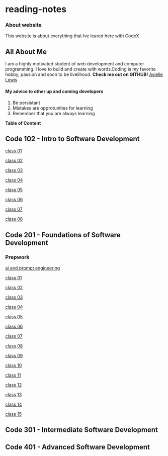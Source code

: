 # reading-notes

### About website

This website is about everything that Ive leared here with CodeX

## All About Me

I am a highly motivated student of web development and computer programming. I love to build and create with words.Coding is my favorite hobby, passion and soon to be livelihood.
**Check me out on GITHUB!** [Avielle Lewis](https://github.com/aviselanj)

#### My advice to other up and  coming developers

1. Be persistant
2. Mistakes are opprotunities for learning
3. Remember that you are always learning

**Table of Content**

## Code 102 - Intro to Software Development

[class 01](code-102/class-01.md)

[class 02](code-102/class-02.md)

[class 03](code-102/class-03.md)

[class 04](code-102/class-04.html)

[class 05](code-102/class-05.md)

[class 06](code-102/class-06.md)

[class 07](code-102/class-07.md)

[class 08](code-102/class-08.md)

## Code 201 - Foundations of Software Development

### Prepwork

[ai and prompt engineering](prompt-engineering.md)

[class 01](code-201/class-01.md)

[class 02](code-201/class-02.md)

[class 03](code-201/class-03.md)

[class 04](code-201/class-04.md)

[class 05](code-201/class-05.md)

[class 06](code-201/class-06.md)

[class 07](code-201/class-07.md)

[class 08](code-201/class-08.md)

[class 09](code-201/class-09.md)

[class 10](code-201/class-10.md)

[class 11](code-201/class-11.md)

[class 12](code-201/class-12.md)

[class 13](code-201/class-13.md)

[class 14](code-201/class-14.md)

[class 15](code-201/class-15.md)

## Code 301 - Intermediate Software Development

## Code 401 - Advanced Software Development
